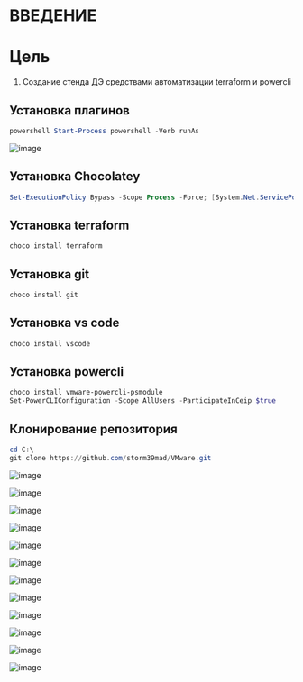 # ВВЕДЕНИЕ


# Цель
1) Создание стенда ДЭ средствами автоматизации terraform и powercli

## Установка плагинов
```powershell
powershell Start-Process powershell -Verb runAs
```

![image](https://user-images.githubusercontent.com/79700810/154459071-660b7527-0e1c-498b-bcdc-8d4ef30e71de.png)

## Установка Chocolatey 

```powershell
Set-ExecutionPolicy Bypass -Scope Process -Force; [System.Net.ServicePointManager]::SecurityProtocol = [System.Net.ServicePointManager]::SecurityProtocol -bor 3072; iex ((New-Object System.Net.WebClient).DownloadString('https://community.chocolatey.org/install.ps1'))
```
## Установка terraform 
```powershell
choco install terraform
```
## Установка git
```powershell
choco install git
```
## Установка vs code
```powershell
choco install vscode
```
## Установка powercli
```powershell
choco install vmware-powercli-psmodule
Set-PowerCLIConfiguration -Scope AllUsers -ParticipateInCeip $true
```

## Клонирование репозитория
```powershell
cd C:\
git clone https://github.com/storm39mad/VMware.git
```

![image](https://user-images.githubusercontent.com/79700810/154930311-80c168f0-7d4f-4f5b-acde-82524ec16c74.png)



![image](https://user-images.githubusercontent.com/79700810/154930473-924186a0-0eaf-40d0-b1c7-4748714391ed.png)


![image](https://user-images.githubusercontent.com/79700810/154930502-210169b4-7966-472f-b1fd-c545c32a6037.png)


![image](https://user-images.githubusercontent.com/79700810/154930555-beee1aee-9d8c-4b65-886a-f338c6a86f40.png)

![image](https://user-images.githubusercontent.com/79700810/154930669-e5ae9b9b-9d58-4f09-a9c0-73f63465b406.png)


![image](https://user-images.githubusercontent.com/79700810/154931006-b852b787-4a5c-46c5-9b26-3a024924ec78.png)

![image](https://user-images.githubusercontent.com/79700810/154931110-a9b89500-66b0-47d1-8728-1d11505b7778.png)

![image](https://user-images.githubusercontent.com/79700810/154932021-34ec0d2a-7182-4a3e-99c2-2554666c51e6.png)


![image](https://user-images.githubusercontent.com/79700810/154931863-58f0a408-1dbc-44e5-8415-94aa6ec5bc00.png)


![image](https://user-images.githubusercontent.com/79700810/154931415-d82c4fab-4dd7-46f0-9b1e-299210d22963.png)

![image](https://user-images.githubusercontent.com/79700810/154931547-b93395ed-139e-4e27-af4a-01bccfd2a25f.png)

![image](https://user-images.githubusercontent.com/79700810/154932491-27b2b6a9-8d2c-4af3-b3b6-86060c88da5f.png)

